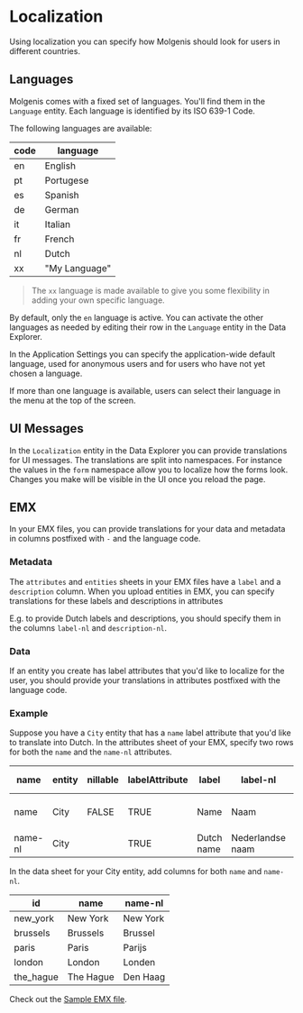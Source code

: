 # Localization
Using localization you can specify how Molgenis should look for users in different countries.

## Languages
Molgenis comes with a fixed set of languages. You'll find them in the
`Language` entity. Each language is identified by its ISO 639-1 Code.

The following languages are available:

|code | language      |
|-----|---------------|
| en  | English       |
| pt  | Portugese     |
| es  | Spanish       |
| de  | German        |
| it  | Italian       |
| fr  | French        |
| nl  | Dutch         |
| xx  | "My Language" |

> The `xx` language is made available to give you some flexibility in adding your own specific language.

By default, only the `en` language is active.
You can activate the other languages as needed by editing their row in the `Language` entity in the Data Explorer.

In the Application Settings you can specify the application-wide default language, used for anonymous users and for
users who have not yet chosen a language.

If more than one language is available, users can select their language
in the menu at the top of the screen.

## UI Messages
In the `Localization` entity in the Data Explorer you can provide translations for UI messages.
The translations are split into namespaces.
For instance the values in the `form` namespace allow you to localize how the forms look.
Changes you make will be visible in the UI once you reload the page.

## EMX
In your EMX files, you can provide translations for your data and metadata in
columns postfixed with `-` and the language code.

### Metadata
The `attributes` and `entities` sheets in your EMX files have a `label`
and a `description` column. When you upload entities in EMX, you can specify
translations for these labels and descriptions in attributes 

E.g. to provide Dutch labels and descriptions, you should specify them in the columns 
`label-nl` and `description-nl`.

### Data
If an entity you create has label attributes that you'd like to localize for the user,
you should provide your translations in attributes postfixed with the language code.

### Example

Suppose you have a `City` entity that has a `name` label attribute that you'd like to translate
into Dutch.
In the attributes sheet of your EMX, specify two rows for both the `name` and the `name-nl` attributes.

| name | entity | nillable | labelAttribute | label | label-nl | description | description-nl |
|------|--------|----------|----------------|-------|----------|-------------|----------------|
| name    | City   | FALSE	  | TRUE           | Name       | Naam             | City name       | Naam van de stad in het Engels |
| name-nl | City   |          | TRUE		   | Dutch name | Nederlandse naam | Dutch city name | Naam van de stad               |


In the data sheet for your City entity, add columns for both `name` and `name-nl`.

| id        | name      | name-nl  |
|-----------|-----------|----------|
| new_york  | New York  | New York |
| brussels  | Brussels  | Brussel  |
| paris     | Paris     | Parijs   |
| london    | London    | Londen   |
| the_hague | The Hague	| Den Haag |

Check out the [Sample EMX file](data/l10n.xlsx).

